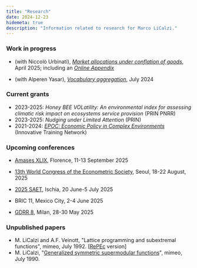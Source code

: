 ```yaml
---
title: "Research"
date: 2024-12-23
hidemeta: true
description: "Information related to research for Marco LiCalzi."
---
```


### Work in progress

+ (with Niccolò Urbinati), [*Market allocations under conflation of goods*](https://www.unive.it/pag/fileadmin/user_upload/dipartimenti/economia/doc/Pubblicazioni_scientifiche/working_papers/2022/WP_DSE_urbinati_licalzi_05_22.pdf), April 2025; including an [*Online Appendix*](MACG-Online-Appendix.pdf)

+ (with Alperen Yasar), [*Vocabulary aggregation*](https://papers.ssrn.com/sol3/papers.cfm?abstract_id=4902792f), July 2024

### Current grants

+ 2023-2025: *Honey BEE VOLatility: An environmental index for assessing climatic risk impact on ecosystems service provision* (PRIN PNRR)
+ 2023-2025: *Nudging under Limited Attention* (PRIN)
+ 2021-2024: [*EPOC: Economic Policy in Complex Environments*](https://epoc-itn.eu) (Innovative Training Network)

### Upcoming conferences

+ [Amases XLIX](https://sites.google.com/disei.unifi.it/amases2025/home), Florence, 11-13 September 2025

+ [13th World Congress of the Econometric Society](https://www.econometricsociety.org/regional-activities/schedule/2025/08/18/2025-World-Congress-Seoul-Korea#home), Seoul, 18-22 August, 2025

+ [2025 SAET](https://saet.uiowa.edu/2025-conference/), Ischia, 20 June-5 July 2025

+ BRIC 11, Mexico City, 2-4 June 2025

+ [GDRR 8](https://dec.unibocconi.eu/8GDRR), Milan, 28-30 May 2025

### Unpublished papers

<ul>
<li> M. LiCalzi and A.F. Veinott, "Lattice programming and subextremal functions", mimeo, July 1992. [<a href="http://ideas.repec.org/p/wpa/wuwpge/0509001.html">RePEc</a> version]</li>
<li> M. LiCalzi, "<a href="SymmetricSupermodular.pdf">Generalized symmetric supermodular functions</a>", mimeo, July 1990.</li>
</ul>
